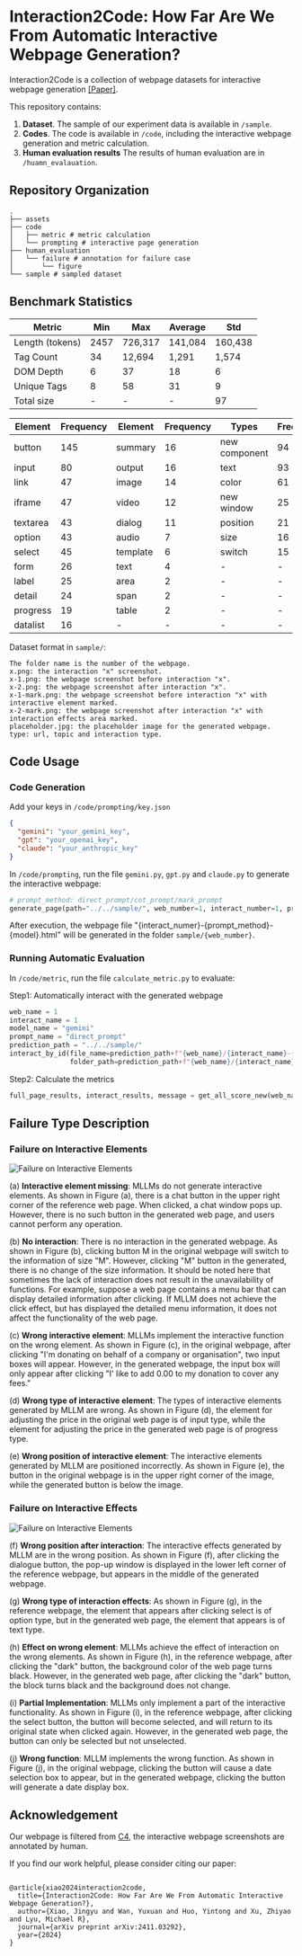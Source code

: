 # Interaction2Code: How Far Are We From Automatic Interactive Webpage Generation?

Interaction2Code is a collection of webpage datasets for interactive webpage generation [[Paper]](https://arxiv.org/abs/2411.03292).

This repository contains:

1. **Dataset**. The sample of our experiment data is available in `/sample`.
2. **Codes**. The code is available in `/code`, including the interactive webpage generation and metric calculation.
3. **Human evaluation results** The results of human evaluation are in `/huamn_evalauation`.


[comment]: <> (2. )

[comment]: <> (3. **Link to supplementary materials.** We provide all the screen recordings in the usefulness study and our prompt details via this [link]&#40;https://drive.google.com/drive/folders/1FnR6MTKCSWFsUP__qO-J5YRhSB7RRDI-?usp=sharing&#41;.)

[comment]: <> (4. **A user-friendly tool based on DCGen**. You can try out the tool [here]&#40;http://13.229.66.240:8080/&#41;.)

[comment]: <> (![Topic Distribution]&#40;./assets/topic.png&#41;)

## Repository Organization

```
.
├── assets
├── code
│   ├── metric # metric calculation
│   └── prompting # interactive page generation
├── human_evaluation
│   └── failure # annotation for failure case
│       └── figure
└── sample # sampled dataset

```


## Benchmark Statistics

| Metric | Min | Max | Average | Std |
| --- | --- | --- | --- | --- |
| Length (tokens) | 2457 | 726,317 | 141,084 | 160,438 |
| Tag Count | 34 | 12,694 | 1,291 | 1,574 |
| DOM Depth | 6 | 37 | 18 | 6 |
| Unique Tags | 8 | 58 | 31 | 9 |
| Total size | - | - | - | 97 |


| Element | Frequency | Element | Frequency | Types | Frequency |
|---------|-----------|----------|-----------|--------------------|-----------|
| button | 145 | summary | 16 | new component | 94 |
| input | 80 | output | 16 | text | 93 |
| link | 47 | image | 14 | color | 61 |
| iframe | 47 | video | 12 | new window | 25 |
| textarea | 43 | dialog | 11 | position | 21 |
| option | 43 | audio | 7 | size | 16 |
| select | 45 | template | 6 | switch | 15 |
| form | 26 | text | 4 | - | - |
| label | 25 | area | 2 | - | - |
| detail | 24 | span | 2 | - | - |
| progress | 19 | table | 2 | - | - |
| datalist | 16 | - | - | - | - |

Dataset format in `sample/`:
```
The folder name is the number of the webpage.
x.png: the interaction "x" screenshot.
x-1.png: the webpage screenshot before interaction "x".
x-2.png: the webpage screenshot after interaction "x".
x-1-mark.png: the webpage screenshot before interaction "x" with interactive element marked.
x-2-mark.png: the webpage screenshot after interaction "x" with interaction effects area marked.
placeholder.jpg: the placeholder image for the generated webpage.
type: url, topic and interaction type.
```



## Code Usage

### Code Generation

Add your keys in `/code/prompting/key.json`
```json
{
  "gemini": "your_gemini_key",
  "gpt": "your_openai_key",
  "claude": "your_anthropic_key"
}
```


In `/code/prompting`, run the file `gemini.py`, `gpt.py` and `claude.py` to generate the interactive webpage:

```python
# prompt_method: direct_prompt/cot_prompt/mark_prompt
generate_page(path="../../sample/", web_number=1, interact_number=1, prompt_method="direct_prompt")
```
After execution, the webpage file "{interact_numer}-{prompt_method}-{model}.html" will be generated in the folder `sample/{web_number}`.

### Running Automatic Evaluation
In `/code/metric`, run the file `calculate_metric.py` to evaluate:

Step1: Automatically interact with the generated webpage

```python
web_name = 1
interact_name = 1
model_name = "gemini"
prompt_name = "direct_prompt"
prediction_path = "../../sample/"
interact_by_id(file_name=prediction_path+f"{web_name}/{interact_name}-{prompt_name}-{model_name}.html", 
               folder_path=prediction_path+f"{web_name}/{interact_name}-{prompt_name}-{model_name}/")

```

Step2: Calculate the metrics
```python
full_page_results, interact_results, message = get_all_score_new(web_name, interact_name, model_name, prompt_name)
```


## Failure Type Description

### Failure on Interactive Elements

![Failure on Interactive Elements](./assets/failure_type1.png)

[comment]: <> (<img src="./assets/failure_type1.png" alt="interactive element" style="zoom: 30%;" />)

(a) **Interactive element missing**: MLLMs do not generate interactive elements. As shown in Figure (a), there is a chat button in the upper right corner of the reference web page. When clicked, a chat window pops up. However, there is no such button in the generated web page, and users cannot perform any operation.

(b) **No interaction**: There is no interaction in the generated webpage. As shown in Figure (b), clicking button M in the original webpage will switch to the information of size "M". However, clicking "M" button in the generated, there is no change of the size information.
It should be noted here that sometimes the lack of interaction does not result in the unavailability of functions. For example, suppose a web page contains a menu bar that can display detailed information after clicking. If MLLM does not achieve the click effect, but has displayed the detailed menu information, it does not affect the functionality of the web page.

(c) **Wrong interactive element**: MLLMs implement the interactive function on the wrong element. As shown in Figure (c), in the original webpage, after clicking "I'm donating on behalf of a company or organisation", two input boxes will appear. However, in the generated webpage, the input box will only appear after clicking "I' like to add 0.00 to my donation to cover any fees."

(d) **Wrong type of interactive element**: The types of interactive elements generated by MLLM are wrong. As shown in Figure (d), the element for adjusting the price in the original web page is of input type, while the element for adjusting the price in the generated web page is of progress type.

(e) **Wrong position of interactive element**: The interactive elements generated by MLLM are positioned incorrectly. As shown in Figure (e), the button in the original webpage is in the upper right corner of the image, while the generated button is below the image.

### Failure on Interactive Effects
![Failure on Interactive Elements](./assets/failure_type2.png)


(f) **Wrong position after interaction**: The interactive effects generated by MLLM are in the wrong position. As shown in Figure (f), after clicking the dialogue button, the pop-up window is displayed in the lower left corner of the reference webpage, but appears in the middle of the generated webpage.

(g) **Wrong type of interaction effects**: As shown in Figure (g), in the reference webpage, the element that appears after clicking select is of option type, but in the generated web page, the element that appears is of text type.

(h) **Effect on wrong element**: MLLMs achieve the effect of interaction on the wrong elements. As shown in Figure (h), in the reference webpage, after clicking the "dark" button, the background color of the web page turns black. However, in the generated web page, after clicking the "dark" button, the block turns black and the background does not change.

(i) **Partial Implementation**: MLLMs only implement a part of the interactive functionality. As shown in Figure (i), in the reference webpage, after clicking the select button, the button will become selected, and will return to its original state when clicked again. However, in the generated web page, the button can only be selected but not unselected.

(j) **Wrong function**: MLLM implements the wrong function. As shown in Figure (j), in the original webpage, clicking the button will cause a date selection box to appear, but in the generated webpage, clicking the button will generate a date display box.





## Acknowledgement

Our webpage is filtered from [C4](https://huggingface.co/datasets/c4), the interactive webpage screenshots are annotated by human.

If you find our work helpful, please consider citing our paper:

```

@article{xiao2024interaction2code,
  title={Interaction2Code: How Far Are We From Automatic Interactive Webpage Generation?},
  author={Xiao, Jingyu and Wan, Yuxuan and Huo, Yintong and Xu, Zhiyao and Lyu, Michael R},
  journal={arXiv preprint arXiv:2411.03292},
  year={2024}
}

```
